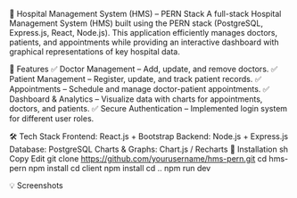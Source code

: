 🏥 Hospital Management System (HMS) – PERN Stack A full-stack Hospital Management System (HMS) built using the PERN stack (PostgreSQL, Express.js, React, Node.js). This application efficiently manages doctors, patients, and appointments while providing an interactive dashboard with graphical representations of key hospital data.

🚀 Features ✅ Doctor Management – Add, update, and remove doctors. ✅ Patient Management – Register, update, and track patient records. ✅ Appointments – Schedule and manage doctor-patient appointments. ✅ Dashboard & Analytics – Visualize data with charts for appointments, doctors, and patients. ✅ Secure Authentication – Implemented login system for different user roles.

🛠 Tech Stack Frontend: React.js + Bootstrap Backend: Node.js + Express.js Database: PostgreSQL Charts & Graphs: Chart.js / Recharts 📌 Installation sh Copy Edit git clone https://github.com/yourusername/hms-pern.git cd hms-pern npm install cd client npm install cd .. npm run dev

💡 Screenshots
